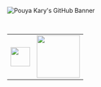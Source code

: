 ![Pouya Kary's GitHub Banner](https://github.com/pouyakary/pouyakary/assets/2157285/d6a5d1fa-9631-4f82-9748-e917c9f82074)

<br>

<table data-sourcepos="3:1-5:236">
  <tbody>  
  <tr>
    <td>
      <img height="45" src="https://user-images.githubusercontent.com/2157285/276003683-69099bc6-03ba-42f7-8d67-a44a87f166e2.png" style="max-width: 100%;">
    </td>
    <td>
      <img height="100" src="https://user-images.githubusercontent.com/2157285/278803009-e4198e37-d0c4-4021-b7ec-6dbe43cbf06d.png" style="max-width: 100%;">
    </td>
  </tr>
  </tbody>
</table>
